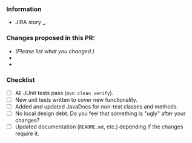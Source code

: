 ### Information
- JIRA story _.

### Changes proposed in this PR:
- *(Please list what you changed.)*
-
-

### Checklist 
- [ ] All JUnit tests pass (`mvn clean verify`).
- [ ] New unit tests written to cover new functionality.
- [ ] Added and updated JavaDocs for non-test classes and methods.
- [ ] No local design debt. Do you feel that something is "ugly" after your changes?
- [ ] Updated documentation (`README.md`, etc.) depending if the changes require it.
